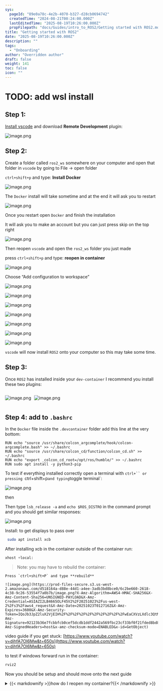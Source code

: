 ```yaml
---
sys:
  pageId: "89e0a78c-4e2b-4070-b327-d28cb0694742"
  createdTime: "2024-08-21T00:24:00.000Z"
  lastEditedTime: "2025-08-19T10:26:00.000Z"
  propFilepath: "docs/Guides/intro_to_ROS2/Getting started with ROS2.md"
title: "Getting started with ROS2"
date: "2025-08-19T10:26:00.000Z"
description: ""
tags:
  - "Onboarding"
author: "Overridden author"
draft: false
weight: 141
toc: false
icon: ""
---
```


# TODO: add wsl install

## Step 1:

[Install vscode](https://code.visualstudio.com/download) and download **Remote Development** plugin:

![image.png](https://prod-files-secure.s3.us-west-2.amazonaws.com/d518164a-d88e-44d1-a4ee-3adb3bd8bce0/efb52993-1881-4a40-b95e-6f020334f022/image.png?X-Amz-Algorithm=AWS4-HMAC-SHA256&X-Amz-Content-Sha256=UNSIGNED-PAYLOAD&X-Amz-Credential=ASIAZI2LB466ZPF6XBKI%2F20251023%2Fus-west-2%2Fs3%2Faws4_request&X-Amz-Date=20251023T012711Z&X-Amz-Expires=3600&X-Amz-Security-Token=IQoJb3JpZ2luX2VjEIH%2F%2F%2F%2F%2F%2F%2F%2F%2F%2FwEaCXVzLXdlc3QtMiJGMEQCIE8pIJQ1654ikWtCtJDeBRI8%2Fq1VJqqy0%2BFwDiHr6BKYAiA0W4g7zWpe3aqmGO%2BgCPc%2BwMHz0ezWBzLfYewKGmfUtCr%2FAwg6EAAaDDYzNzQyMzE4MzgwNSIM0drAXoVu0afEq%2Ff9KtwDFxuwgVl6WxW4SBKm%2FsC5yXIjON9rZnd3%2F9d91v6t8nekaq4PrVHv5TyO73R2F4C1rsXmyT6vHa2hkknfKfEXiK%2BJeGcNG886n6Hqxc0l8rlivgoJ%2FXYdBPF5ZZtZPQ3jLZDuMYM9Uucs4fFlrpppFtrDZLmCbTKeIvPJ9qUBMR22fMadmLGDL1w1A0C%2FOCW1x8QoA7CQGUGVb5jwhAuuI%2FOYU3zlQ9FNjCRauzeQyKscwocX%2Fsh3as3gCqH%2FBN5TZO%2BKVsx5FThwj1UT%2BJMQJIIl04S0lYVxtydWj3zbz%2BCEuKuhUifnl8ShFPJrdr1nvMXRnGD92337QbIRslwHYZZjThwmswcBkbSOQuBqzBiJW1KKpVCesE9qPu11EZHfWM4Uyzaxrl5FpbXOUbQkb%2FFXCpChovzjSAwY1yzIYfVtk1KvVnRZTgV3VmUYShjzJ%2F7pd%2Fd2V%2FXmSlNOQvm%2BdxKKHO17voyhwJazZkPTa8aHhP010NEo%2Bh37dI7empM%2Bi4JfH8YOGfhZw9p49716veZlYNv5SlWJUqiSrtKO8iS1VdxU8l1DHM6rNwDiS9oN8cMZjSxhttYF%2BD1nnTQ1U01QqJeNbCzsfYE3hIs2JT6DpiFGx4LS7n79EYgw8u%2FlxwY6pgHZLR0c4%2BZdZccB1hartXypEjK2lZ03lp8e%2BPZ%2FmhpUwSKCY%2BeGukmAYDQoDBjDZYbFIBlVkIlnl6D%2FCWYR0vHy2%2BJZ8iKDFM4M09uwT9xwpPy%2BUu2%2BWve5ZaSDPKeL%2BWI7Jrd8AOhNEe3XjBeptiLUYh2zk9BZVdT%2B4ihNZoUjWL3z2X8lmtt9a%2FmArWs5SXw5h0K%2BYzrMMFXWATAY6wFAIKV9mPQB&X-Amz-Signature=ebabc9d741fe8e863461016d808c601decc054d8e63f7e71dd6323c87331ae5c&X-Amz-SignedHeaders=host&x-amz-checksum-mode=ENABLED&x-id=GetObject)

## Step 2:

Create a folder called `ros2_ws` somewhere on your computer and open that folder in `vscode` by going to File → open folder 

`ctrl+shift+p` and type: **Install Docker**

![image.png](https://prod-files-secure.s3.us-west-2.amazonaws.com/d518164a-d88e-44d1-a4ee-3adb3bd8bce0/2269dc0e-1cd5-47ff-bceb-c04ad9b2eab0/image.png?X-Amz-Algorithm=AWS4-HMAC-SHA256&X-Amz-Content-Sha256=UNSIGNED-PAYLOAD&X-Amz-Credential=ASIAZI2LB466ZPF6XBKI%2F20251023%2Fus-west-2%2Fs3%2Faws4_request&X-Amz-Date=20251023T012711Z&X-Amz-Expires=3600&X-Amz-Security-Token=IQoJb3JpZ2luX2VjEIH%2F%2F%2F%2F%2F%2F%2F%2F%2F%2FwEaCXVzLXdlc3QtMiJGMEQCIE8pIJQ1654ikWtCtJDeBRI8%2Fq1VJqqy0%2BFwDiHr6BKYAiA0W4g7zWpe3aqmGO%2BgCPc%2BwMHz0ezWBzLfYewKGmfUtCr%2FAwg6EAAaDDYzNzQyMzE4MzgwNSIM0drAXoVu0afEq%2Ff9KtwDFxuwgVl6WxW4SBKm%2FsC5yXIjON9rZnd3%2F9d91v6t8nekaq4PrVHv5TyO73R2F4C1rsXmyT6vHa2hkknfKfEXiK%2BJeGcNG886n6Hqxc0l8rlivgoJ%2FXYdBPF5ZZtZPQ3jLZDuMYM9Uucs4fFlrpppFtrDZLmCbTKeIvPJ9qUBMR22fMadmLGDL1w1A0C%2FOCW1x8QoA7CQGUGVb5jwhAuuI%2FOYU3zlQ9FNjCRauzeQyKscwocX%2Fsh3as3gCqH%2FBN5TZO%2BKVsx5FThwj1UT%2BJMQJIIl04S0lYVxtydWj3zbz%2BCEuKuhUifnl8ShFPJrdr1nvMXRnGD92337QbIRslwHYZZjThwmswcBkbSOQuBqzBiJW1KKpVCesE9qPu11EZHfWM4Uyzaxrl5FpbXOUbQkb%2FFXCpChovzjSAwY1yzIYfVtk1KvVnRZTgV3VmUYShjzJ%2F7pd%2Fd2V%2FXmSlNOQvm%2BdxKKHO17voyhwJazZkPTa8aHhP010NEo%2Bh37dI7empM%2Bi4JfH8YOGfhZw9p49716veZlYNv5SlWJUqiSrtKO8iS1VdxU8l1DHM6rNwDiS9oN8cMZjSxhttYF%2BD1nnTQ1U01QqJeNbCzsfYE3hIs2JT6DpiFGx4LS7n79EYgw8u%2FlxwY6pgHZLR0c4%2BZdZccB1hartXypEjK2lZ03lp8e%2BPZ%2FmhpUwSKCY%2BeGukmAYDQoDBjDZYbFIBlVkIlnl6D%2FCWYR0vHy2%2BJZ8iKDFM4M09uwT9xwpPy%2BUu2%2BWve5ZaSDPKeL%2BWI7Jrd8AOhNEe3XjBeptiLUYh2zk9BZVdT%2B4ihNZoUjWL3z2X8lmtt9a%2FmArWs5SXw5h0K%2BYzrMMFXWATAY6wFAIKV9mPQB&X-Amz-Signature=355b53afc4f5c49a57b9d46ee45ec995259bf65069da9d9380cedf979ea262a9&X-Amz-SignedHeaders=host&x-amz-checksum-mode=ENABLED&x-id=GetObject)

The `Docker` install will take sometime and at the end it will ask you to restart

![image.png](https://prod-files-secure.s3.us-west-2.amazonaws.com/d518164a-d88e-44d1-a4ee-3adb3bd8bce0/ed233f78-be33-4b1f-b89c-9c346c0e961e/image.png?X-Amz-Algorithm=AWS4-HMAC-SHA256&X-Amz-Content-Sha256=UNSIGNED-PAYLOAD&X-Amz-Credential=ASIAZI2LB466ZPF6XBKI%2F20251023%2Fus-west-2%2Fs3%2Faws4_request&X-Amz-Date=20251023T012711Z&X-Amz-Expires=3600&X-Amz-Security-Token=IQoJb3JpZ2luX2VjEIH%2F%2F%2F%2F%2F%2F%2F%2F%2F%2FwEaCXVzLXdlc3QtMiJGMEQCIE8pIJQ1654ikWtCtJDeBRI8%2Fq1VJqqy0%2BFwDiHr6BKYAiA0W4g7zWpe3aqmGO%2BgCPc%2BwMHz0ezWBzLfYewKGmfUtCr%2FAwg6EAAaDDYzNzQyMzE4MzgwNSIM0drAXoVu0afEq%2Ff9KtwDFxuwgVl6WxW4SBKm%2FsC5yXIjON9rZnd3%2F9d91v6t8nekaq4PrVHv5TyO73R2F4C1rsXmyT6vHa2hkknfKfEXiK%2BJeGcNG886n6Hqxc0l8rlivgoJ%2FXYdBPF5ZZtZPQ3jLZDuMYM9Uucs4fFlrpppFtrDZLmCbTKeIvPJ9qUBMR22fMadmLGDL1w1A0C%2FOCW1x8QoA7CQGUGVb5jwhAuuI%2FOYU3zlQ9FNjCRauzeQyKscwocX%2Fsh3as3gCqH%2FBN5TZO%2BKVsx5FThwj1UT%2BJMQJIIl04S0lYVxtydWj3zbz%2BCEuKuhUifnl8ShFPJrdr1nvMXRnGD92337QbIRslwHYZZjThwmswcBkbSOQuBqzBiJW1KKpVCesE9qPu11EZHfWM4Uyzaxrl5FpbXOUbQkb%2FFXCpChovzjSAwY1yzIYfVtk1KvVnRZTgV3VmUYShjzJ%2F7pd%2Fd2V%2FXmSlNOQvm%2BdxKKHO17voyhwJazZkPTa8aHhP010NEo%2Bh37dI7empM%2Bi4JfH8YOGfhZw9p49716veZlYNv5SlWJUqiSrtKO8iS1VdxU8l1DHM6rNwDiS9oN8cMZjSxhttYF%2BD1nnTQ1U01QqJeNbCzsfYE3hIs2JT6DpiFGx4LS7n79EYgw8u%2FlxwY6pgHZLR0c4%2BZdZccB1hartXypEjK2lZ03lp8e%2BPZ%2FmhpUwSKCY%2BeGukmAYDQoDBjDZYbFIBlVkIlnl6D%2FCWYR0vHy2%2BJZ8iKDFM4M09uwT9xwpPy%2BUu2%2BWve5ZaSDPKeL%2BWI7Jrd8AOhNEe3XjBeptiLUYh2zk9BZVdT%2B4ihNZoUjWL3z2X8lmtt9a%2FmArWs5SXw5h0K%2BYzrMMFXWATAY6wFAIKV9mPQB&X-Amz-Signature=2589b6f94d84e8063470e4b7cf62acfb703623ef4cc89c82494697cd5ee96448&X-Amz-SignedHeaders=host&x-amz-checksum-mode=ENABLED&x-id=GetObject)

Once you restart open `Docker` and finish the installation

It will ask you to make an account but you can just press skip on the top right

![image.png](https://prod-files-secure.s3.us-west-2.amazonaws.com/d518164a-d88e-44d1-a4ee-3adb3bd8bce0/21010ad9-1659-4fd9-9f59-9932a09b2a3d/image.png?X-Amz-Algorithm=AWS4-HMAC-SHA256&X-Amz-Content-Sha256=UNSIGNED-PAYLOAD&X-Amz-Credential=ASIAZI2LB466ZPF6XBKI%2F20251023%2Fus-west-2%2Fs3%2Faws4_request&X-Amz-Date=20251023T012711Z&X-Amz-Expires=3600&X-Amz-Security-Token=IQoJb3JpZ2luX2VjEIH%2F%2F%2F%2F%2F%2F%2F%2F%2F%2FwEaCXVzLXdlc3QtMiJGMEQCIE8pIJQ1654ikWtCtJDeBRI8%2Fq1VJqqy0%2BFwDiHr6BKYAiA0W4g7zWpe3aqmGO%2BgCPc%2BwMHz0ezWBzLfYewKGmfUtCr%2FAwg6EAAaDDYzNzQyMzE4MzgwNSIM0drAXoVu0afEq%2Ff9KtwDFxuwgVl6WxW4SBKm%2FsC5yXIjON9rZnd3%2F9d91v6t8nekaq4PrVHv5TyO73R2F4C1rsXmyT6vHa2hkknfKfEXiK%2BJeGcNG886n6Hqxc0l8rlivgoJ%2FXYdBPF5ZZtZPQ3jLZDuMYM9Uucs4fFlrpppFtrDZLmCbTKeIvPJ9qUBMR22fMadmLGDL1w1A0C%2FOCW1x8QoA7CQGUGVb5jwhAuuI%2FOYU3zlQ9FNjCRauzeQyKscwocX%2Fsh3as3gCqH%2FBN5TZO%2BKVsx5FThwj1UT%2BJMQJIIl04S0lYVxtydWj3zbz%2BCEuKuhUifnl8ShFPJrdr1nvMXRnGD92337QbIRslwHYZZjThwmswcBkbSOQuBqzBiJW1KKpVCesE9qPu11EZHfWM4Uyzaxrl5FpbXOUbQkb%2FFXCpChovzjSAwY1yzIYfVtk1KvVnRZTgV3VmUYShjzJ%2F7pd%2Fd2V%2FXmSlNOQvm%2BdxKKHO17voyhwJazZkPTa8aHhP010NEo%2Bh37dI7empM%2Bi4JfH8YOGfhZw9p49716veZlYNv5SlWJUqiSrtKO8iS1VdxU8l1DHM6rNwDiS9oN8cMZjSxhttYF%2BD1nnTQ1U01QqJeNbCzsfYE3hIs2JT6DpiFGx4LS7n79EYgw8u%2FlxwY6pgHZLR0c4%2BZdZccB1hartXypEjK2lZ03lp8e%2BPZ%2FmhpUwSKCY%2BeGukmAYDQoDBjDZYbFIBlVkIlnl6D%2FCWYR0vHy2%2BJZ8iKDFM4M09uwT9xwpPy%2BUu2%2BWve5ZaSDPKeL%2BWI7Jrd8AOhNEe3XjBeptiLUYh2zk9BZVdT%2B4ihNZoUjWL3z2X8lmtt9a%2FmArWs5SXw5h0K%2BYzrMMFXWATAY6wFAIKV9mPQB&X-Amz-Signature=c84d8f9a84628969b7084ff0bdd9256e7d387883c053d14e6d034cf9a5ed5bc2&X-Amz-SignedHeaders=host&x-amz-checksum-mode=ENABLED&x-id=GetObject)

Then reopen `vscode` and open the `ros2_ws` folder you just made

press `ctrl+shift+p` and type: **reopen in container**

![image.png](https://prod-files-secure.s3.us-west-2.amazonaws.com/d518164a-d88e-44d1-a4ee-3adb3bd8bce0/4e93b8c2-41ad-488c-8095-c74205196118/image.png?X-Amz-Algorithm=AWS4-HMAC-SHA256&X-Amz-Content-Sha256=UNSIGNED-PAYLOAD&X-Amz-Credential=ASIAZI2LB466ZPF6XBKI%2F20251023%2Fus-west-2%2Fs3%2Faws4_request&X-Amz-Date=20251023T012711Z&X-Amz-Expires=3600&X-Amz-Security-Token=IQoJb3JpZ2luX2VjEIH%2F%2F%2F%2F%2F%2F%2F%2F%2F%2FwEaCXVzLXdlc3QtMiJGMEQCIE8pIJQ1654ikWtCtJDeBRI8%2Fq1VJqqy0%2BFwDiHr6BKYAiA0W4g7zWpe3aqmGO%2BgCPc%2BwMHz0ezWBzLfYewKGmfUtCr%2FAwg6EAAaDDYzNzQyMzE4MzgwNSIM0drAXoVu0afEq%2Ff9KtwDFxuwgVl6WxW4SBKm%2FsC5yXIjON9rZnd3%2F9d91v6t8nekaq4PrVHv5TyO73R2F4C1rsXmyT6vHa2hkknfKfEXiK%2BJeGcNG886n6Hqxc0l8rlivgoJ%2FXYdBPF5ZZtZPQ3jLZDuMYM9Uucs4fFlrpppFtrDZLmCbTKeIvPJ9qUBMR22fMadmLGDL1w1A0C%2FOCW1x8QoA7CQGUGVb5jwhAuuI%2FOYU3zlQ9FNjCRauzeQyKscwocX%2Fsh3as3gCqH%2FBN5TZO%2BKVsx5FThwj1UT%2BJMQJIIl04S0lYVxtydWj3zbz%2BCEuKuhUifnl8ShFPJrdr1nvMXRnGD92337QbIRslwHYZZjThwmswcBkbSOQuBqzBiJW1KKpVCesE9qPu11EZHfWM4Uyzaxrl5FpbXOUbQkb%2FFXCpChovzjSAwY1yzIYfVtk1KvVnRZTgV3VmUYShjzJ%2F7pd%2Fd2V%2FXmSlNOQvm%2BdxKKHO17voyhwJazZkPTa8aHhP010NEo%2Bh37dI7empM%2Bi4JfH8YOGfhZw9p49716veZlYNv5SlWJUqiSrtKO8iS1VdxU8l1DHM6rNwDiS9oN8cMZjSxhttYF%2BD1nnTQ1U01QqJeNbCzsfYE3hIs2JT6DpiFGx4LS7n79EYgw8u%2FlxwY6pgHZLR0c4%2BZdZccB1hartXypEjK2lZ03lp8e%2BPZ%2FmhpUwSKCY%2BeGukmAYDQoDBjDZYbFIBlVkIlnl6D%2FCWYR0vHy2%2BJZ8iKDFM4M09uwT9xwpPy%2BUu2%2BWve5ZaSDPKeL%2BWI7Jrd8AOhNEe3XjBeptiLUYh2zk9BZVdT%2B4ihNZoUjWL3z2X8lmtt9a%2FmArWs5SXw5h0K%2BYzrMMFXWATAY6wFAIKV9mPQB&X-Amz-Signature=4064a7d6002408f5733b082b5b3d60279fece5e562d49c9b46931951df3a4ed6&X-Amz-SignedHeaders=host&x-amz-checksum-mode=ENABLED&x-id=GetObject)

Choose “Add configuration to workspace”

![image.png](https://prod-files-secure.s3.us-west-2.amazonaws.com/d518164a-d88e-44d1-a4ee-3adb3bd8bce0/9560b282-5060-4989-ba37-97e7b2c22476/image.png?X-Amz-Algorithm=AWS4-HMAC-SHA256&X-Amz-Content-Sha256=UNSIGNED-PAYLOAD&X-Amz-Credential=ASIAZI2LB466ZPF6XBKI%2F20251023%2Fus-west-2%2Fs3%2Faws4_request&X-Amz-Date=20251023T012711Z&X-Amz-Expires=3600&X-Amz-Security-Token=IQoJb3JpZ2luX2VjEIH%2F%2F%2F%2F%2F%2F%2F%2F%2F%2FwEaCXVzLXdlc3QtMiJGMEQCIE8pIJQ1654ikWtCtJDeBRI8%2Fq1VJqqy0%2BFwDiHr6BKYAiA0W4g7zWpe3aqmGO%2BgCPc%2BwMHz0ezWBzLfYewKGmfUtCr%2FAwg6EAAaDDYzNzQyMzE4MzgwNSIM0drAXoVu0afEq%2Ff9KtwDFxuwgVl6WxW4SBKm%2FsC5yXIjON9rZnd3%2F9d91v6t8nekaq4PrVHv5TyO73R2F4C1rsXmyT6vHa2hkknfKfEXiK%2BJeGcNG886n6Hqxc0l8rlivgoJ%2FXYdBPF5ZZtZPQ3jLZDuMYM9Uucs4fFlrpppFtrDZLmCbTKeIvPJ9qUBMR22fMadmLGDL1w1A0C%2FOCW1x8QoA7CQGUGVb5jwhAuuI%2FOYU3zlQ9FNjCRauzeQyKscwocX%2Fsh3as3gCqH%2FBN5TZO%2BKVsx5FThwj1UT%2BJMQJIIl04S0lYVxtydWj3zbz%2BCEuKuhUifnl8ShFPJrdr1nvMXRnGD92337QbIRslwHYZZjThwmswcBkbSOQuBqzBiJW1KKpVCesE9qPu11EZHfWM4Uyzaxrl5FpbXOUbQkb%2FFXCpChovzjSAwY1yzIYfVtk1KvVnRZTgV3VmUYShjzJ%2F7pd%2Fd2V%2FXmSlNOQvm%2BdxKKHO17voyhwJazZkPTa8aHhP010NEo%2Bh37dI7empM%2Bi4JfH8YOGfhZw9p49716veZlYNv5SlWJUqiSrtKO8iS1VdxU8l1DHM6rNwDiS9oN8cMZjSxhttYF%2BD1nnTQ1U01QqJeNbCzsfYE3hIs2JT6DpiFGx4LS7n79EYgw8u%2FlxwY6pgHZLR0c4%2BZdZccB1hartXypEjK2lZ03lp8e%2BPZ%2FmhpUwSKCY%2BeGukmAYDQoDBjDZYbFIBlVkIlnl6D%2FCWYR0vHy2%2BJZ8iKDFM4M09uwT9xwpPy%2BUu2%2BWve5ZaSDPKeL%2BWI7Jrd8AOhNEe3XjBeptiLUYh2zk9BZVdT%2B4ihNZoUjWL3z2X8lmtt9a%2FmArWs5SXw5h0K%2BYzrMMFXWATAY6wFAIKV9mPQB&X-Amz-Signature=0a359c6b15b3e50bf528d888ce87be316c23b3e95fc4d2869046ab495e9ad8b8&X-Amz-SignedHeaders=host&x-amz-checksum-mode=ENABLED&x-id=GetObject)

![image.png](https://prod-files-secure.s3.us-west-2.amazonaws.com/d518164a-d88e-44d1-a4ee-3adb3bd8bce0/2ee63f81-886b-48e8-a553-dc6e5eac99e4/image.png?X-Amz-Algorithm=AWS4-HMAC-SHA256&X-Amz-Content-Sha256=UNSIGNED-PAYLOAD&X-Amz-Credential=ASIAZI2LB466ZPF6XBKI%2F20251023%2Fus-west-2%2Fs3%2Faws4_request&X-Amz-Date=20251023T012711Z&X-Amz-Expires=3600&X-Amz-Security-Token=IQoJb3JpZ2luX2VjEIH%2F%2F%2F%2F%2F%2F%2F%2F%2F%2FwEaCXVzLXdlc3QtMiJGMEQCIE8pIJQ1654ikWtCtJDeBRI8%2Fq1VJqqy0%2BFwDiHr6BKYAiA0W4g7zWpe3aqmGO%2BgCPc%2BwMHz0ezWBzLfYewKGmfUtCr%2FAwg6EAAaDDYzNzQyMzE4MzgwNSIM0drAXoVu0afEq%2Ff9KtwDFxuwgVl6WxW4SBKm%2FsC5yXIjON9rZnd3%2F9d91v6t8nekaq4PrVHv5TyO73R2F4C1rsXmyT6vHa2hkknfKfEXiK%2BJeGcNG886n6Hqxc0l8rlivgoJ%2FXYdBPF5ZZtZPQ3jLZDuMYM9Uucs4fFlrpppFtrDZLmCbTKeIvPJ9qUBMR22fMadmLGDL1w1A0C%2FOCW1x8QoA7CQGUGVb5jwhAuuI%2FOYU3zlQ9FNjCRauzeQyKscwocX%2Fsh3as3gCqH%2FBN5TZO%2BKVsx5FThwj1UT%2BJMQJIIl04S0lYVxtydWj3zbz%2BCEuKuhUifnl8ShFPJrdr1nvMXRnGD92337QbIRslwHYZZjThwmswcBkbSOQuBqzBiJW1KKpVCesE9qPu11EZHfWM4Uyzaxrl5FpbXOUbQkb%2FFXCpChovzjSAwY1yzIYfVtk1KvVnRZTgV3VmUYShjzJ%2F7pd%2Fd2V%2FXmSlNOQvm%2BdxKKHO17voyhwJazZkPTa8aHhP010NEo%2Bh37dI7empM%2Bi4JfH8YOGfhZw9p49716veZlYNv5SlWJUqiSrtKO8iS1VdxU8l1DHM6rNwDiS9oN8cMZjSxhttYF%2BD1nnTQ1U01QqJeNbCzsfYE3hIs2JT6DpiFGx4LS7n79EYgw8u%2FlxwY6pgHZLR0c4%2BZdZccB1hartXypEjK2lZ03lp8e%2BPZ%2FmhpUwSKCY%2BeGukmAYDQoDBjDZYbFIBlVkIlnl6D%2FCWYR0vHy2%2BJZ8iKDFM4M09uwT9xwpPy%2BUu2%2BWve5ZaSDPKeL%2BWI7Jrd8AOhNEe3XjBeptiLUYh2zk9BZVdT%2B4ihNZoUjWL3z2X8lmtt9a%2FmArWs5SXw5h0K%2BYzrMMFXWATAY6wFAIKV9mPQB&X-Amz-Signature=b81f045348d167a9d626086fe48329b7b021c70e32f9af78907273356b57e4e3&X-Amz-SignedHeaders=host&x-amz-checksum-mode=ENABLED&x-id=GetObject)

![image.png](https://prod-files-secure.s3.us-west-2.amazonaws.com/d518164a-d88e-44d1-a4ee-3adb3bd8bce0/e0fd626c-c8b6-4b2c-95d1-fa4c26514504/image.png?X-Amz-Algorithm=AWS4-HMAC-SHA256&X-Amz-Content-Sha256=UNSIGNED-PAYLOAD&X-Amz-Credential=ASIAZI2LB466ZPF6XBKI%2F20251023%2Fus-west-2%2Fs3%2Faws4_request&X-Amz-Date=20251023T012711Z&X-Amz-Expires=3600&X-Amz-Security-Token=IQoJb3JpZ2luX2VjEIH%2F%2F%2F%2F%2F%2F%2F%2F%2F%2FwEaCXVzLXdlc3QtMiJGMEQCIE8pIJQ1654ikWtCtJDeBRI8%2Fq1VJqqy0%2BFwDiHr6BKYAiA0W4g7zWpe3aqmGO%2BgCPc%2BwMHz0ezWBzLfYewKGmfUtCr%2FAwg6EAAaDDYzNzQyMzE4MzgwNSIM0drAXoVu0afEq%2Ff9KtwDFxuwgVl6WxW4SBKm%2FsC5yXIjON9rZnd3%2F9d91v6t8nekaq4PrVHv5TyO73R2F4C1rsXmyT6vHa2hkknfKfEXiK%2BJeGcNG886n6Hqxc0l8rlivgoJ%2FXYdBPF5ZZtZPQ3jLZDuMYM9Uucs4fFlrpppFtrDZLmCbTKeIvPJ9qUBMR22fMadmLGDL1w1A0C%2FOCW1x8QoA7CQGUGVb5jwhAuuI%2FOYU3zlQ9FNjCRauzeQyKscwocX%2Fsh3as3gCqH%2FBN5TZO%2BKVsx5FThwj1UT%2BJMQJIIl04S0lYVxtydWj3zbz%2BCEuKuhUifnl8ShFPJrdr1nvMXRnGD92337QbIRslwHYZZjThwmswcBkbSOQuBqzBiJW1KKpVCesE9qPu11EZHfWM4Uyzaxrl5FpbXOUbQkb%2FFXCpChovzjSAwY1yzIYfVtk1KvVnRZTgV3VmUYShjzJ%2F7pd%2Fd2V%2FXmSlNOQvm%2BdxKKHO17voyhwJazZkPTa8aHhP010NEo%2Bh37dI7empM%2Bi4JfH8YOGfhZw9p49716veZlYNv5SlWJUqiSrtKO8iS1VdxU8l1DHM6rNwDiS9oN8cMZjSxhttYF%2BD1nnTQ1U01QqJeNbCzsfYE3hIs2JT6DpiFGx4LS7n79EYgw8u%2FlxwY6pgHZLR0c4%2BZdZccB1hartXypEjK2lZ03lp8e%2BPZ%2FmhpUwSKCY%2BeGukmAYDQoDBjDZYbFIBlVkIlnl6D%2FCWYR0vHy2%2BJZ8iKDFM4M09uwT9xwpPy%2BUu2%2BWve5ZaSDPKeL%2BWI7Jrd8AOhNEe3XjBeptiLUYh2zk9BZVdT%2B4ihNZoUjWL3z2X8lmtt9a%2FmArWs5SXw5h0K%2BYzrMMFXWATAY6wFAIKV9mPQB&X-Amz-Signature=730ee25784df45e63dc55fc75e9a2b1097a1104b17856c83b0f950f677c86a38&X-Amz-SignedHeaders=host&x-amz-checksum-mode=ENABLED&x-id=GetObject)

![image.png](https://prod-files-secure.s3.us-west-2.amazonaws.com/d518164a-d88e-44d1-a4ee-3adb3bd8bce0/a2e13f50-d2ab-4719-a4c2-7ced634bfc9d/image.png?X-Amz-Algorithm=AWS4-HMAC-SHA256&X-Amz-Content-Sha256=UNSIGNED-PAYLOAD&X-Amz-Credential=ASIAZI2LB466ZPF6XBKI%2F20251023%2Fus-west-2%2Fs3%2Faws4_request&X-Amz-Date=20251023T012711Z&X-Amz-Expires=3600&X-Amz-Security-Token=IQoJb3JpZ2luX2VjEIH%2F%2F%2F%2F%2F%2F%2F%2F%2F%2FwEaCXVzLXdlc3QtMiJGMEQCIE8pIJQ1654ikWtCtJDeBRI8%2Fq1VJqqy0%2BFwDiHr6BKYAiA0W4g7zWpe3aqmGO%2BgCPc%2BwMHz0ezWBzLfYewKGmfUtCr%2FAwg6EAAaDDYzNzQyMzE4MzgwNSIM0drAXoVu0afEq%2Ff9KtwDFxuwgVl6WxW4SBKm%2FsC5yXIjON9rZnd3%2F9d91v6t8nekaq4PrVHv5TyO73R2F4C1rsXmyT6vHa2hkknfKfEXiK%2BJeGcNG886n6Hqxc0l8rlivgoJ%2FXYdBPF5ZZtZPQ3jLZDuMYM9Uucs4fFlrpppFtrDZLmCbTKeIvPJ9qUBMR22fMadmLGDL1w1A0C%2FOCW1x8QoA7CQGUGVb5jwhAuuI%2FOYU3zlQ9FNjCRauzeQyKscwocX%2Fsh3as3gCqH%2FBN5TZO%2BKVsx5FThwj1UT%2BJMQJIIl04S0lYVxtydWj3zbz%2BCEuKuhUifnl8ShFPJrdr1nvMXRnGD92337QbIRslwHYZZjThwmswcBkbSOQuBqzBiJW1KKpVCesE9qPu11EZHfWM4Uyzaxrl5FpbXOUbQkb%2FFXCpChovzjSAwY1yzIYfVtk1KvVnRZTgV3VmUYShjzJ%2F7pd%2Fd2V%2FXmSlNOQvm%2BdxKKHO17voyhwJazZkPTa8aHhP010NEo%2Bh37dI7empM%2Bi4JfH8YOGfhZw9p49716veZlYNv5SlWJUqiSrtKO8iS1VdxU8l1DHM6rNwDiS9oN8cMZjSxhttYF%2BD1nnTQ1U01QqJeNbCzsfYE3hIs2JT6DpiFGx4LS7n79EYgw8u%2FlxwY6pgHZLR0c4%2BZdZccB1hartXypEjK2lZ03lp8e%2BPZ%2FmhpUwSKCY%2BeGukmAYDQoDBjDZYbFIBlVkIlnl6D%2FCWYR0vHy2%2BJZ8iKDFM4M09uwT9xwpPy%2BUu2%2BWve5ZaSDPKeL%2BWI7Jrd8AOhNEe3XjBeptiLUYh2zk9BZVdT%2B4ihNZoUjWL3z2X8lmtt9a%2FmArWs5SXw5h0K%2BYzrMMFXWATAY6wFAIKV9mPQB&X-Amz-Signature=150316fd0751e89cca2584b0c280e20364a62716f78bbce363433567664802af&X-Amz-SignedHeaders=host&x-amz-checksum-mode=ENABLED&x-id=GetObject)

![image.png](https://prod-files-secure.s3.us-west-2.amazonaws.com/d518164a-d88e-44d1-a4ee-3adb3bd8bce0/6cc478ad-aaba-4bf7-9fcc-403277ab896c/image.png?X-Amz-Algorithm=AWS4-HMAC-SHA256&X-Amz-Content-Sha256=UNSIGNED-PAYLOAD&X-Amz-Credential=ASIAZI2LB466ZPF6XBKI%2F20251023%2Fus-west-2%2Fs3%2Faws4_request&X-Amz-Date=20251023T012711Z&X-Amz-Expires=3600&X-Amz-Security-Token=IQoJb3JpZ2luX2VjEIH%2F%2F%2F%2F%2F%2F%2F%2F%2F%2FwEaCXVzLXdlc3QtMiJGMEQCIE8pIJQ1654ikWtCtJDeBRI8%2Fq1VJqqy0%2BFwDiHr6BKYAiA0W4g7zWpe3aqmGO%2BgCPc%2BwMHz0ezWBzLfYewKGmfUtCr%2FAwg6EAAaDDYzNzQyMzE4MzgwNSIM0drAXoVu0afEq%2Ff9KtwDFxuwgVl6WxW4SBKm%2FsC5yXIjON9rZnd3%2F9d91v6t8nekaq4PrVHv5TyO73R2F4C1rsXmyT6vHa2hkknfKfEXiK%2BJeGcNG886n6Hqxc0l8rlivgoJ%2FXYdBPF5ZZtZPQ3jLZDuMYM9Uucs4fFlrpppFtrDZLmCbTKeIvPJ9qUBMR22fMadmLGDL1w1A0C%2FOCW1x8QoA7CQGUGVb5jwhAuuI%2FOYU3zlQ9FNjCRauzeQyKscwocX%2Fsh3as3gCqH%2FBN5TZO%2BKVsx5FThwj1UT%2BJMQJIIl04S0lYVxtydWj3zbz%2BCEuKuhUifnl8ShFPJrdr1nvMXRnGD92337QbIRslwHYZZjThwmswcBkbSOQuBqzBiJW1KKpVCesE9qPu11EZHfWM4Uyzaxrl5FpbXOUbQkb%2FFXCpChovzjSAwY1yzIYfVtk1KvVnRZTgV3VmUYShjzJ%2F7pd%2Fd2V%2FXmSlNOQvm%2BdxKKHO17voyhwJazZkPTa8aHhP010NEo%2Bh37dI7empM%2Bi4JfH8YOGfhZw9p49716veZlYNv5SlWJUqiSrtKO8iS1VdxU8l1DHM6rNwDiS9oN8cMZjSxhttYF%2BD1nnTQ1U01QqJeNbCzsfYE3hIs2JT6DpiFGx4LS7n79EYgw8u%2FlxwY6pgHZLR0c4%2BZdZccB1hartXypEjK2lZ03lp8e%2BPZ%2FmhpUwSKCY%2BeGukmAYDQoDBjDZYbFIBlVkIlnl6D%2FCWYR0vHy2%2BJZ8iKDFM4M09uwT9xwpPy%2BUu2%2BWve5ZaSDPKeL%2BWI7Jrd8AOhNEe3XjBeptiLUYh2zk9BZVdT%2B4ihNZoUjWL3z2X8lmtt9a%2FmArWs5SXw5h0K%2BYzrMMFXWATAY6wFAIKV9mPQB&X-Amz-Signature=ed3917acf5d00c85c08b7938b0e972eba1c0cba10f5437b834bcd8e3f6bbc2d1&X-Amz-SignedHeaders=host&x-amz-checksum-mode=ENABLED&x-id=GetObject)

![image.png](https://prod-files-secure.s3.us-west-2.amazonaws.com/d518164a-d88e-44d1-a4ee-3adb3bd8bce0/53255b28-f75e-430f-b9e3-c0ac8577e42b/image.png?X-Amz-Algorithm=AWS4-HMAC-SHA256&X-Amz-Content-Sha256=UNSIGNED-PAYLOAD&X-Amz-Credential=ASIAZI2LB466ZPF6XBKI%2F20251023%2Fus-west-2%2Fs3%2Faws4_request&X-Amz-Date=20251023T012711Z&X-Amz-Expires=3600&X-Amz-Security-Token=IQoJb3JpZ2luX2VjEIH%2F%2F%2F%2F%2F%2F%2F%2F%2F%2FwEaCXVzLXdlc3QtMiJGMEQCIE8pIJQ1654ikWtCtJDeBRI8%2Fq1VJqqy0%2BFwDiHr6BKYAiA0W4g7zWpe3aqmGO%2BgCPc%2BwMHz0ezWBzLfYewKGmfUtCr%2FAwg6EAAaDDYzNzQyMzE4MzgwNSIM0drAXoVu0afEq%2Ff9KtwDFxuwgVl6WxW4SBKm%2FsC5yXIjON9rZnd3%2F9d91v6t8nekaq4PrVHv5TyO73R2F4C1rsXmyT6vHa2hkknfKfEXiK%2BJeGcNG886n6Hqxc0l8rlivgoJ%2FXYdBPF5ZZtZPQ3jLZDuMYM9Uucs4fFlrpppFtrDZLmCbTKeIvPJ9qUBMR22fMadmLGDL1w1A0C%2FOCW1x8QoA7CQGUGVb5jwhAuuI%2FOYU3zlQ9FNjCRauzeQyKscwocX%2Fsh3as3gCqH%2FBN5TZO%2BKVsx5FThwj1UT%2BJMQJIIl04S0lYVxtydWj3zbz%2BCEuKuhUifnl8ShFPJrdr1nvMXRnGD92337QbIRslwHYZZjThwmswcBkbSOQuBqzBiJW1KKpVCesE9qPu11EZHfWM4Uyzaxrl5FpbXOUbQkb%2FFXCpChovzjSAwY1yzIYfVtk1KvVnRZTgV3VmUYShjzJ%2F7pd%2Fd2V%2FXmSlNOQvm%2BdxKKHO17voyhwJazZkPTa8aHhP010NEo%2Bh37dI7empM%2Bi4JfH8YOGfhZw9p49716veZlYNv5SlWJUqiSrtKO8iS1VdxU8l1DHM6rNwDiS9oN8cMZjSxhttYF%2BD1nnTQ1U01QqJeNbCzsfYE3hIs2JT6DpiFGx4LS7n79EYgw8u%2FlxwY6pgHZLR0c4%2BZdZccB1hartXypEjK2lZ03lp8e%2BPZ%2FmhpUwSKCY%2BeGukmAYDQoDBjDZYbFIBlVkIlnl6D%2FCWYR0vHy2%2BJZ8iKDFM4M09uwT9xwpPy%2BUu2%2BWve5ZaSDPKeL%2BWI7Jrd8AOhNEe3XjBeptiLUYh2zk9BZVdT%2B4ihNZoUjWL3z2X8lmtt9a%2FmArWs5SXw5h0K%2BYzrMMFXWATAY6wFAIKV9mPQB&X-Amz-Signature=0a32400bda348691debc952c8b8aacb09d3bd2c03338ce4a05762370b5b62cb3&X-Amz-SignedHeaders=host&x-amz-checksum-mode=ENABLED&x-id=GetObject)

![image.png](https://prod-files-secure.s3.us-west-2.amazonaws.com/d518164a-d88e-44d1-a4ee-3adb3bd8bce0/7c562767-5af9-4ffb-97d1-327bcdf4ee00/image.png?X-Amz-Algorithm=AWS4-HMAC-SHA256&X-Amz-Content-Sha256=UNSIGNED-PAYLOAD&X-Amz-Credential=ASIAZI2LB466ZPF6XBKI%2F20251023%2Fus-west-2%2Fs3%2Faws4_request&X-Amz-Date=20251023T012711Z&X-Amz-Expires=3600&X-Amz-Security-Token=IQoJb3JpZ2luX2VjEIH%2F%2F%2F%2F%2F%2F%2F%2F%2F%2FwEaCXVzLXdlc3QtMiJGMEQCIE8pIJQ1654ikWtCtJDeBRI8%2Fq1VJqqy0%2BFwDiHr6BKYAiA0W4g7zWpe3aqmGO%2BgCPc%2BwMHz0ezWBzLfYewKGmfUtCr%2FAwg6EAAaDDYzNzQyMzE4MzgwNSIM0drAXoVu0afEq%2Ff9KtwDFxuwgVl6WxW4SBKm%2FsC5yXIjON9rZnd3%2F9d91v6t8nekaq4PrVHv5TyO73R2F4C1rsXmyT6vHa2hkknfKfEXiK%2BJeGcNG886n6Hqxc0l8rlivgoJ%2FXYdBPF5ZZtZPQ3jLZDuMYM9Uucs4fFlrpppFtrDZLmCbTKeIvPJ9qUBMR22fMadmLGDL1w1A0C%2FOCW1x8QoA7CQGUGVb5jwhAuuI%2FOYU3zlQ9FNjCRauzeQyKscwocX%2Fsh3as3gCqH%2FBN5TZO%2BKVsx5FThwj1UT%2BJMQJIIl04S0lYVxtydWj3zbz%2BCEuKuhUifnl8ShFPJrdr1nvMXRnGD92337QbIRslwHYZZjThwmswcBkbSOQuBqzBiJW1KKpVCesE9qPu11EZHfWM4Uyzaxrl5FpbXOUbQkb%2FFXCpChovzjSAwY1yzIYfVtk1KvVnRZTgV3VmUYShjzJ%2F7pd%2Fd2V%2FXmSlNOQvm%2BdxKKHO17voyhwJazZkPTa8aHhP010NEo%2Bh37dI7empM%2Bi4JfH8YOGfhZw9p49716veZlYNv5SlWJUqiSrtKO8iS1VdxU8l1DHM6rNwDiS9oN8cMZjSxhttYF%2BD1nnTQ1U01QqJeNbCzsfYE3hIs2JT6DpiFGx4LS7n79EYgw8u%2FlxwY6pgHZLR0c4%2BZdZccB1hartXypEjK2lZ03lp8e%2BPZ%2FmhpUwSKCY%2BeGukmAYDQoDBjDZYbFIBlVkIlnl6D%2FCWYR0vHy2%2BJZ8iKDFM4M09uwT9xwpPy%2BUu2%2BWve5ZaSDPKeL%2BWI7Jrd8AOhNEe3XjBeptiLUYh2zk9BZVdT%2B4ihNZoUjWL3z2X8lmtt9a%2FmArWs5SXw5h0K%2BYzrMMFXWATAY6wFAIKV9mPQB&X-Amz-Signature=d12f77939672e127af224d0165c587831709c037cc434eeaf1c2742604539509&X-Amz-SignedHeaders=host&x-amz-checksum-mode=ENABLED&x-id=GetObject)

`vscode` will now install `ROS2` onto your computer so this may take some time.

## Step 3:

Once `ROS2` has installed inside your `dev-container` I recommend you install these two plugins:

<div style="display: flex;flex-direction: row; column-gap:10px; justify-content: left;">
<div>

![image.png](https://prod-files-secure.s3.us-west-2.amazonaws.com/d518164a-d88e-44d1-a4ee-3adb3bd8bce0/3fc3d550-5a54-4ba1-ba6b-faa01cdb7369/image.png?X-Amz-Algorithm=AWS4-HMAC-SHA256&X-Amz-Content-Sha256=UNSIGNED-PAYLOAD&X-Amz-Credential=ASIAZI2LB466UGKC42ST%2F20251023%2Fus-west-2%2Fs3%2Faws4_request&X-Amz-Date=20251023T012715Z&X-Amz-Expires=3600&X-Amz-Security-Token=IQoJb3JpZ2luX2VjEIH%2F%2F%2F%2F%2F%2F%2F%2F%2F%2FwEaCXVzLXdlc3QtMiJIMEYCIQCuJxXjlgYIavk3xIlOFGeA6tY%2F0%2B4MlxDFV8%2FpFjSh%2BQIhAMNK3yvD4CKs0%2BJeUDFh68o38SSEBKX7Dic105Yr4yKeKv8DCDoQABoMNjM3NDIzMTgzODA1IgxszIUxGBTxlBK9d5kq3AOk3kakFamEAmnzpLBVNfgGRM%2FNf1jg6ED2hemvAHqaKuiS2cz2ZtMYwGmmnsPWcQornbqxHc3TKFbgHq64aqgxREoQgqsXl%2BQeTy%2BqDbJE4R98a5xfRtulZqPVlgkC9vqj72ca7tdG42MTur2igeEFKircFGj3SALwDODlz4%2BqtJY%2FlN1J2PQQwoDOYKOiBMLGXmCxTLDSU4drYop6RYYKO35P9mAS4PIQhQGHauSaXEJs1uI3a7bCHlKtjP821AlFLFGKYhrGUWux0k4Qy2uGIuc31FnsoI%2Byj8xvzYIuX5Pt%2B0l%2FDPOrRzgxUz1zNRADpY7Ai%2FMr4Oe%2BtsH3FiGdC3xrf%2BMaJwrrlpq53zmdc7JLVIdF4mKk1rYTXKd%2FnfEAbhiju0LYk7SdPw6IzIWVUamqTt1fcoQWz2pitWu9I7nzB%2Besx4bSRRkxAcCS0LYOmgjDUe36NIn5llzuAjMdKneLeksxQe92IMPpfj%2FMnpRKCX0HpFoAKM3JNUmA50JrrsDsyV1qhiSEi9ugtjFFEj3hEL8HAzu5ycdUVKnJ2QUr7YtZHS7DNJip%2FG1mfpGTCyMVIGjzwdRFfOrX5lWnNCJsZhKs928OvSzVlGpAPLSV0jMMoJHbXhwSGTCw8eXHBjqkAQ6fOdAdqYwAnLJVeLRxXPlO5uEIq7ct%2F1TFX8KDK9zvqOFBSzaY0Bu%2F0FdwI7Hhwg19AmiMtsMVAO9ynAgif%2BgYgV7jwWzVbS%2BV8v1CJ0YNELnbrF%2BX1pj1uCWyydNlWz4HimOjZ5OtCwvak2GuVk6SPHDe3YRonowHNAJbgMehIqwukM82Gc6Q2FurCSe%2F8Wr9nmZISGqb9Aqr%2BHyVEYjEEVrf&X-Amz-Signature=0624b1e176935513a9573afebe1f2f678918ff5adaac5551e714526b982d6204&X-Amz-SignedHeaders=host&x-amz-checksum-mode=ENABLED&x-id=GetObject)

</div>
<div>

![image.png](https://prod-files-secure.s3.us-west-2.amazonaws.com/d518164a-d88e-44d1-a4ee-3adb3bd8bce0/d994cc66-13c2-4093-a5a3-f84cf4601a82/image.png?X-Amz-Algorithm=AWS4-HMAC-SHA256&X-Amz-Content-Sha256=UNSIGNED-PAYLOAD&X-Amz-Credential=ASIAZI2LB4664YQTEHLI%2F20251023%2Fus-west-2%2Fs3%2Faws4_request&X-Amz-Date=20251023T012715Z&X-Amz-Expires=3600&X-Amz-Security-Token=IQoJb3JpZ2luX2VjEIH%2F%2F%2F%2F%2F%2F%2F%2F%2F%2FwEaCXVzLXdlc3QtMiJHMEUCIEIDRfTJ%2FLanWcWgivTaRwUQKU3hzX3TbArtrnEN3bGcAiEAi%2FVRSsk1CaSorveSy36j6sIYwXIvtXDAn%2BMonYn1aGgq%2FwMIOhAAGgw2Mzc0MjMxODM4MDUiDBvUIDSAUnhYPOna%2BCrcAz8ylqMY38gPI0%2BgDPF%2FwREcPUIdKB2SFbwKbBcckn%2Bl81kK9KMcaPWPadVpY73B3Syxr8OQyQ%2BUwz3jwYuh5UrgAYLikRcjeJ7EYOYDgyR4ijmTT0cHG%2FanvtWkffE4HYwKxDJuOT2Gl21CIJ6dwaRGQwirWiFiboUxo1NFOxGSx7m5BSJw%2FeCkKFAXwh2ddNR8vAwRMkIOozgeFzI%2Bg31b%2BIIRsHMuxrfGJ4QFR6EMHxf9bhJAX3rSoGH2tdJuiJNXv6qXONqnYK5MXftq3xj723a8LJY8y5hIFSRQIYnC2ppB2DKWxlfFmBq%2Fg4LKbeE%2F1LuUM7w0164TnExGkXJzKjUNbBcs0vPWU%2BDH4HKuRExnz7oJlz6xoFNrwcAQYth8RvqklMXijWq4fmwcZLHuZvE11Nuw%2BIv30OZ5fWZ06taYNIxAakUj0u2MQTjJRDyCNBI3nldbW1huX%2B4kDQSUwn8Fh0kmglsLT7mxOj8HmcObq4t8Bpcmp%2BQ8JqRUJhZLchMgeN3DxugNzWF0Vl4NPZfbXjEbmGTu1Z%2FGHckPTMRwmZrunaRN1%2BSm%2Fta9Cnz%2FzkxHVyq28MBgK2NzHZP0%2FIpB4BMW%2F67u7Uhxw7YzRkbuhGQv%2BhmkJd9GMIrw5ccGOqUBNnRbYP2qjgcK%2B0OmQejn0BjrN549AO94F%2FRp%2B%2B83015CrhFdYrF%2FIzl018KnX2WpsvttA2ow6BxAz%2FhQztu1ebeD3s9vijYtJ1Vl4eHylirQwdzcrF0bWvZshbXfTbB70GNjGyxhQIzakBaTB0Yc6MbVUNEuKGZHvErToBWYzbgCDAPiez7FMT8Jgtu2xViAiDlx26rWTyTkdC2GNaWg4Nu0fHQb&X-Amz-Signature=43a4a4176296c1da064aed8d28fedbd3d77038186f7b1e47c5142f350902a5dd&X-Amz-SignedHeaders=host&x-amz-checksum-mode=ENABLED&x-id=GetObject)

</div>
</div>

## Step 4: add to `.bashrc`

In the `Docker` file inside the `.devcontainer` folder add this line at the very bottom: 

```docker
RUN echo "source /usr/share/colcon_argcomplete/hook/colcon-argcomplete.bash" >> ~/.bashrc
RUN echo "source /usr/share/colcon_cd/function/colcon_cd.sh" >> ~/.bashrc
RUN echo "export _colcon_cd_root=/opt/ros/humble/" >> ~/.bashrc
RUN sudo apt install -y python3-pip 
```

To test if everything installed correctly open a terminal with `ctrl+`` or pressing `ctrl+shift+p` and typing `toggle terminal`:

![image.png](https://prod-files-secure.s3.us-west-2.amazonaws.com/d518164a-d88e-44d1-a4ee-3adb3bd8bce0/6a4943d8-b04e-4c02-9a58-775f3384d1a5/image.png?X-Amz-Algorithm=AWS4-HMAC-SHA256&X-Amz-Content-Sha256=UNSIGNED-PAYLOAD&X-Amz-Credential=ASIAZI2LB466ZPF6XBKI%2F20251023%2Fus-west-2%2Fs3%2Faws4_request&X-Amz-Date=20251023T012711Z&X-Amz-Expires=3600&X-Amz-Security-Token=IQoJb3JpZ2luX2VjEIH%2F%2F%2F%2F%2F%2F%2F%2F%2F%2FwEaCXVzLXdlc3QtMiJGMEQCIE8pIJQ1654ikWtCtJDeBRI8%2Fq1VJqqy0%2BFwDiHr6BKYAiA0W4g7zWpe3aqmGO%2BgCPc%2BwMHz0ezWBzLfYewKGmfUtCr%2FAwg6EAAaDDYzNzQyMzE4MzgwNSIM0drAXoVu0afEq%2Ff9KtwDFxuwgVl6WxW4SBKm%2FsC5yXIjON9rZnd3%2F9d91v6t8nekaq4PrVHv5TyO73R2F4C1rsXmyT6vHa2hkknfKfEXiK%2BJeGcNG886n6Hqxc0l8rlivgoJ%2FXYdBPF5ZZtZPQ3jLZDuMYM9Uucs4fFlrpppFtrDZLmCbTKeIvPJ9qUBMR22fMadmLGDL1w1A0C%2FOCW1x8QoA7CQGUGVb5jwhAuuI%2FOYU3zlQ9FNjCRauzeQyKscwocX%2Fsh3as3gCqH%2FBN5TZO%2BKVsx5FThwj1UT%2BJMQJIIl04S0lYVxtydWj3zbz%2BCEuKuhUifnl8ShFPJrdr1nvMXRnGD92337QbIRslwHYZZjThwmswcBkbSOQuBqzBiJW1KKpVCesE9qPu11EZHfWM4Uyzaxrl5FpbXOUbQkb%2FFXCpChovzjSAwY1yzIYfVtk1KvVnRZTgV3VmUYShjzJ%2F7pd%2Fd2V%2FXmSlNOQvm%2BdxKKHO17voyhwJazZkPTa8aHhP010NEo%2Bh37dI7empM%2Bi4JfH8YOGfhZw9p49716veZlYNv5SlWJUqiSrtKO8iS1VdxU8l1DHM6rNwDiS9oN8cMZjSxhttYF%2BD1nnTQ1U01QqJeNbCzsfYE3hIs2JT6DpiFGx4LS7n79EYgw8u%2FlxwY6pgHZLR0c4%2BZdZccB1hartXypEjK2lZ03lp8e%2BPZ%2FmhpUwSKCY%2BeGukmAYDQoDBjDZYbFIBlVkIlnl6D%2FCWYR0vHy2%2BJZ8iKDFM4M09uwT9xwpPy%2BUu2%2BWve5ZaSDPKeL%2BWI7Jrd8AOhNEe3XjBeptiLUYh2zk9BZVdT%2B4ihNZoUjWL3z2X8lmtt9a%2FmArWs5SXw5h0K%2BYzrMMFXWATAY6wFAIKV9mPQB&X-Amz-Signature=439c4ce1377dff65197a67309026e4360f906ce67117a38e930d73c823f6d61a&X-Amz-SignedHeaders=host&x-amz-checksum-mode=ENABLED&x-id=GetObject)

then 

Then type `lsb_release -a` and `echo $ROS_DISTRO` in the command prompt and you should get similar responses:

![image.png](https://prod-files-secure.s3.us-west-2.amazonaws.com/d518164a-d88e-44d1-a4ee-3adb3bd8bce0/3e635dec-a805-4e85-8b9e-d000e5b71a4e/image.png?X-Amz-Algorithm=AWS4-HMAC-SHA256&X-Amz-Content-Sha256=UNSIGNED-PAYLOAD&X-Amz-Credential=ASIAZI2LB466ZPF6XBKI%2F20251023%2Fus-west-2%2Fs3%2Faws4_request&X-Amz-Date=20251023T012711Z&X-Amz-Expires=3600&X-Amz-Security-Token=IQoJb3JpZ2luX2VjEIH%2F%2F%2F%2F%2F%2F%2F%2F%2F%2FwEaCXVzLXdlc3QtMiJGMEQCIE8pIJQ1654ikWtCtJDeBRI8%2Fq1VJqqy0%2BFwDiHr6BKYAiA0W4g7zWpe3aqmGO%2BgCPc%2BwMHz0ezWBzLfYewKGmfUtCr%2FAwg6EAAaDDYzNzQyMzE4MzgwNSIM0drAXoVu0afEq%2Ff9KtwDFxuwgVl6WxW4SBKm%2FsC5yXIjON9rZnd3%2F9d91v6t8nekaq4PrVHv5TyO73R2F4C1rsXmyT6vHa2hkknfKfEXiK%2BJeGcNG886n6Hqxc0l8rlivgoJ%2FXYdBPF5ZZtZPQ3jLZDuMYM9Uucs4fFlrpppFtrDZLmCbTKeIvPJ9qUBMR22fMadmLGDL1w1A0C%2FOCW1x8QoA7CQGUGVb5jwhAuuI%2FOYU3zlQ9FNjCRauzeQyKscwocX%2Fsh3as3gCqH%2FBN5TZO%2BKVsx5FThwj1UT%2BJMQJIIl04S0lYVxtydWj3zbz%2BCEuKuhUifnl8ShFPJrdr1nvMXRnGD92337QbIRslwHYZZjThwmswcBkbSOQuBqzBiJW1KKpVCesE9qPu11EZHfWM4Uyzaxrl5FpbXOUbQkb%2FFXCpChovzjSAwY1yzIYfVtk1KvVnRZTgV3VmUYShjzJ%2F7pd%2Fd2V%2FXmSlNOQvm%2BdxKKHO17voyhwJazZkPTa8aHhP010NEo%2Bh37dI7empM%2Bi4JfH8YOGfhZw9p49716veZlYNv5SlWJUqiSrtKO8iS1VdxU8l1DHM6rNwDiS9oN8cMZjSxhttYF%2BD1nnTQ1U01QqJeNbCzsfYE3hIs2JT6DpiFGx4LS7n79EYgw8u%2FlxwY6pgHZLR0c4%2BZdZccB1hartXypEjK2lZ03lp8e%2BPZ%2FmhpUwSKCY%2BeGukmAYDQoDBjDZYbFIBlVkIlnl6D%2FCWYR0vHy2%2BJZ8iKDFM4M09uwT9xwpPy%2BUu2%2BWve5ZaSDPKeL%2BWI7Jrd8AOhNEe3XjBeptiLUYh2zk9BZVdT%2B4ihNZoUjWL3z2X8lmtt9a%2FmArWs5SXw5h0K%2BYzrMMFXWATAY6wFAIKV9mPQB&X-Amz-Signature=df7dd996ea2b27d441df880b7a37a3d1d904539508b24855e17fa001f3043c18&X-Amz-SignedHeaders=host&x-amz-checksum-mode=ENABLED&x-id=GetObject)

Install:  to get displays to pass over

```bash
 sudo apt install xcb
```

After installing xcb in the container outside of the container run:

```python
xhost +local:
```

> Note: you may have to rebuild the container:

	Press `ctrl+shift+P` and type **rebuild**

	![image.png](https://prod-files-secure.s3.us-west-2.amazonaws.com/d518164a-d88e-44d1-a4ee-3adb3bd8bce0/6c2be660-2618-4c38-9c26-53554f7a0b7b/image.png?X-Amz-Algorithm=AWS4-HMAC-SHA256&X-Amz-Content-Sha256=UNSIGNED-PAYLOAD&X-Amz-Credential=ASIAZI2LB4665OLF45V2%2F20251023%2Fus-west-2%2Fs3%2Faws4_request&X-Amz-Date=20251023T012716Z&X-Amz-Expires=3600&X-Amz-Security-Token=IQoJb3JpZ2luX2VjEIH%2F%2F%2F%2F%2F%2F%2F%2F%2F%2FwEaCXVzLXdlc3QtMiJIMEYCIQCXArXAW30i6eA126uBwB7bmEAMj%2FTAN153V8cfq1XrFQIhAJ0%2Bpq5it1%2BlJV1E3V%2FzdAyT0TnvaHkE%2BGmbN0lM7PauKv8DCDoQABoMNjM3NDIzMTgzODA1Igy0%2BCJKPK1h4K%2F6ZgUq3AM%2FUTtK48oGYlZQhTPHGh6TVN4KUCKvKlatHYNKlwvmUsE%2FGQ99QHZyHfmbmG%2FaI4inowgySTQznl0jatzz6Nb25ZRHLCS241zPxHo72Olq9loQWOReKRoK5TN80OzNzFk1zmtP%2FpZTSMtTbJoDzJvej5gEkLsH%2FOa4r2u4gQBkf%2BTv%2Bm%2FUQHvhleiOilNyWgZHlAwckxaR7P5yz0%2BTPqg%2F98CKLXiUsaxhtAmitzo6v2YzbHvgPqrfqgB4jDGzYckpJA3nfO0wRFRjKT1xSGO39oM1TzmWkX7n8lFn%2BJO%2BAcl9wLfyS3wlDzl9F1U4pUKoL8acun6%2B8qrAhAr02tGWSTK8VKT7ZTQilQKwhpLN%2B42oBRVbtaMYvsuDUDjSX0XuHDOD18VhvDlwaOuKl5FjGLjZFyhUX8sBSRq6bsDTxDSRAR2y5EGLQ0oxLR1T%2B4cHMxsxlA0RtnV9sLSPv6V61P6sGQ%2BSvU09Z70RdGC0LgepiDztAKULpFdiKzfQxF4w3Lhdykq6tQVL1BmKvgK2mLabhOhaeNYGiUNLRzZBcTiHeW5rfPCHCHpbQLiJki4jI3YGngH9CGilXrPWEcjTFvyRy7TKJM9MQEiMy5bpEb2pb6jMWxNzngtq1zCW8OXHBjqkAauqSGlJNqyb6rHlKxkDshX3zxanxccVqL9WCOo4aN0hWgf2mg80FIozR8RpNOcxePCsxP00HCla7Dr73OEn99flRpUzsdoCrGGvpu1BT6fcl8DNCZo6vj9k84rJY2uu7BdoqEHkbbS0jTXistIWDw6jMjr0DOgk3UV8bKkRzSY2Wo3IeJJjDPybpOr9Jk%2FO3OiFEPWq8I9GhK5CumbBsn1msCxT&X-Amz-Signature=92123b36e7fcbbfcb0cef5dcdb1ddf2442a569fbc23cf33bf0f21fded8bd856b&X-Amz-SignedHeaders=host&x-amz-checksum-mode=ENABLED&x-id=GetObject)

video guide if you get stuck: [https://www.youtube.com/watch?v=dihfA7Ol6Mw&t=650s](https://www.youtube.com/watch?v=dihfA7Ol6Mw&t=650s)

to test if windows forward run in the container:

```bash
rviz2
```

Now you should be setup and should move onto the next guide 

<details>
  <summary>{{< markdownify >}}how do I reopen my container?{{< /markdownify >}}</summary>
  
TODO:

</details>


